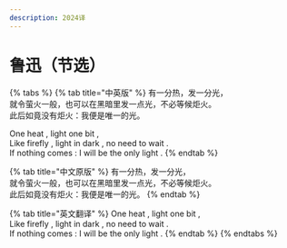 ```yaml
---
description: 2024译
---
```


# 鲁迅（节选）

{% tabs %}
{% tab title="中英版" %}
有一分热，发一分光， \
就令萤火一般，也可以在黑暗里发一点光，不必等候炬火。 \
此后如竟没有炬火：我便是唯一的光。

One heat , light one bit ,\
Like firefly , light in dark , no need to wait .\
If nothing comes : I will be the only light .
{% endtab %}

{% tab title="中文原版" %}
有一分热，发一分光， \
就令萤火一般，也可以在黑暗里发一点光，不必等候炬火。 \
此后如竟没有炬火：我便是唯一的光。
{% endtab %}

{% tab title="英文翻译" %}
One heat , light one bit ,\
Like firefly , light in dark , no need to wait .\
If nothing comes : I will be the only light .
{% endtab %}
{% endtabs %}
